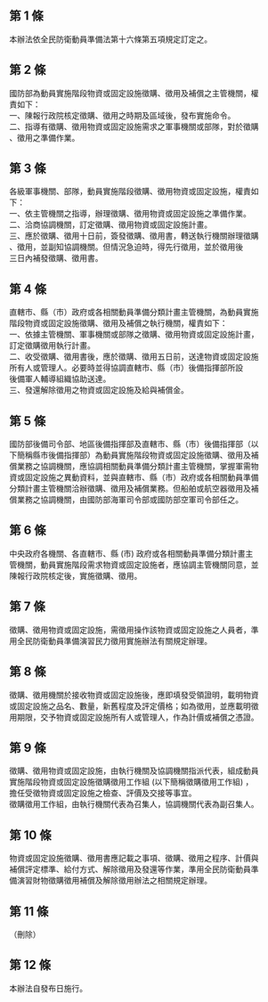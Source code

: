 第 1 條
-------
本辦法依全民防衛動員準備法第十六條第五項規定訂定之。

第 2 條
-------
國防部為動員實施階段物資或固定設施徵購、徵用及補償之主管機關，權  
責如下：  
一、陳報行政院核定徵購、徵用之時期及區域後，發布實施命令。  
二、指導有徵購、徵用物資或固定設施需求之軍事機關或部隊，對於徵購  
    、徵用之準備作業。

第 3 條
-------
各級軍事機關、部隊，動員實施階段徵購、徵用物資或固定設施，權責如  
下：  
一、依主管機關之指導，辦理徵購、徵用物資或固定設施之準備作業。  
二、洽商協調機關，訂定徵購、徵用物資或固定設施計畫。  
三、應於徵購、徵用十日前，簽發徵購、徵用書，轉送執行機關辦理徵購  
    、徵用，並副知協調機關。但情況急迫時，得先行徵用，並於徵用後  
    三日內補發徵購、徵用書。

第 4 條
-------
直轄市、縣（市）政府或各相關動員準備分類計畫主管機關，為動員實施  
階段物資或固定設施徵購、徵用及補償之執行機關，權責如下：  
一、依據主管機關、軍事機關或部隊之徵購、徵用物資或固定設施計畫，  
    訂定徵購徵用執行計畫。  
二、收受徵購、徵用書後，應於徵購、徵用五日前，送達物資或固定設施  
    所有人或管理人。必要時並得協調直轄市、縣（市）後備指揮部所設  
    後備軍人輔導組織協助送達。  
三、發還解除徵用之物資或固定設施及給與補償金。

第 5 條
-------
國防部後備司令部、地區後備指揮部及直轄市、縣（市）後備指揮部（以  
下簡稱縣市後備指揮部）為動員實施階段物資或固定設施徵購、徵用及補  
償業務之協調機關，應協調相關動員準備分類計畫主管機關，掌握軍需物  
資或固定設施之異動資料，並與直轄市、縣（市）政府或各相關動員準備  
分類計畫主管機關洽辦徵購、徵用及補償業務。但船舶或航空器徵用及補  
償業務之協調機關，由國防部海軍司令部或國防部空軍司令部任之。

第 6 條
-------
中央政府各機關、各直轄市、縣 (市) 政府或各相關動員準備分類計畫主  
管機關，動員實施階段需求物資或固定設施者，應協調主管機關同意，並  
陳報行政院核定後，實施徵購、徵用。

第 7 條
-------
徵購、徵用物資或固定設施，需徵用操作該物資或固定設施之人員者，準  
用全民防衛動員準備演習民力徵用實施辦法有關規定辦理。

第 8 條
-------
徵購、徵用機關於接收物資或固定設施後，應即填發受領證明，載明物資  
或固定設施之品名、數量，新舊程度及評定價格；如為徵用，並應載明徵  
用期限，交予物資或固定設施所有人或管理人，作為計價或補償之憑證。

第 9 條
-------
徵購、徵用物資或固定設施，由執行機關及協調機關指派代表，組成動員  
實施階段物資或固定設施徵購徵用工作組 (以下簡稱徵購徵用工作組) ，  
擔任受徵物資或固定設施之檢查、評價及交接等事宜。  
徵購徵用工作組，由執行機關代表為召集人，協調機關代表為副召集人。

第 10 條
--------
物資或固定設施徵購、徵用書應記載之事項、徵購、徵用之程序、計價與  
補償評定標準、給付方式、解除徵用及發還等作業，準用全民防衛動員準  
備演習財物徵購徵用補償及解除徵用辦法之相關規定辦理。

第 11 條
--------
（刪除）

第 12 條
--------
本辦法自發布日施行。

